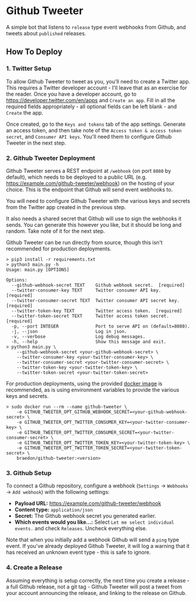 # Github Tweeter

A simple bot that listens to `release` type event webhooks from Github, and tweets about `published` releases.

## How To Deploy

### 1. Twitter Setup

To allow Github Tweeter to tweet as you, you'll need to create a Twitter app. This requires a Twitter developer account - I'll leave that as an exercise for the reader. Once you have a developer account, go to https://developer.twitter.com/en/apps and `Create an app`. Fill in all the required fields appropriately - all optional fields can be left blank - and `Create` the app.

Once created, go to the `Keys and tokens` tab of the app settings. Generate an access token, and then take note of the `Access token & access token secret`, and `Consumer API keys`. You'll need them to configure Github Tweeter in the next step.

### 2. Github Tweeter Deployment

Github Tweeter serves a REST endpoint at `/webhook` (on port `8080` by default), which needs to be deployed to a public URL (e.g. https://example.com/github-tweeter/webhook) on the hosting of your choice. This is the endpoint that Github will send event webhooks to.

You will need to configure Github Tweeter with the various keys and secrets from the Twitter app created in the previous step.

It also needs a shared secret that Github will use to sign the webhooks it sends. You can generate this however you like, but it should be long and random. Take note of it for the next step.

Github Tweeter can be run directly from source, though this isn't recommended for production deployments.

```
> pip3 install -r requirements.txt
> python3 main.py -h
Usage: main.py [OPTIONS]

Options:
  --github-webhook-secret TEXT    Github webhook secret.  [required]
  --twitter-consumer-key TEXT     Twitter consumer API key.  [required]
  --twitter-consumer-secret TEXT  Twitter consumer API secret key.  [required]
  --twitter-token-key TEXT        Twitter access token.  [required]
  --twitter-token-secret TEXT     Twitter access token secret.  [required]
  -p, --port INTEGER              Port to serve API on (default=8080).
  -j, --json                      Log in json.
  -v, --verbose                   Log debug messages.
  -h, --help                      Show this message and exit.
> python3 main.py \
    --github-webhook-secret <your-github-webhook-secret> \
    --twitter-consumer-key <your-twitter-consumer-key> \
    --twitter-consumer-secret <your-twitter-consumer-secret> \
    --twitter-token-key <your-twitter-token-key> \
    --twitter-token-secret <your-twitter-token-secret>
```

For production deployments, using the provided [docker image](https://hub.docker.com/repository/docker/braedon/github-tweeter) is recommended, as is using environment variables to provide the various keys and secrets.

```
> sudo docker run --rm --name github-tweeter \
    -e GITHUB_TWEETER_OPT_GITHUB_WEBHOOK_SECRET=<your-github-webhook-secret> \
    -e GITHUB_TWEETER_OPT_TWITTER_CONSUMER_KEY=<your-twitter-consumer-key> \
    -e GITHUB_TWEETER_OPT_TWITTER_CONSUMER_SECRET=<your-twitter-consumer-secret> \
    -e GITHUB_TWEETER_OPT_TWITTER_TOKEN_KEY=<your-twitter-token-key> \
    -e GITHUB_TWEETER_OPT_TWITTER_TOKEN_SECRET=<your-twitter-token-secret> \
    braedon/github-tweeter:<version>
```

### 3. Github Setup

To connect a Github repository, configure a webhook (`Settings` -> `Webhooks` -> `Add webhook`) with the following settings:

- **Payload URL:** https://example.com/github-tweeter/webhook
- **Content type:** `application/json`
- **Secret:** The Github webhook secret you generated earlier.
- **Which events would you like...:** Select `Let me select individual events.` and check `Releases`. Uncheck everything else.

Note that when you initially add a webhook Github will send a `ping` type event. If you've already deployed Github Tweeter, it will log a warning that it has received an unknown event type - this is safe to ignore.

### 4. Create a Release

Assuming everything is setup correctly, the next time you create a release - a full Github release, not a git tag - Github Tweeter will post a tweet from your account announcing the release, and linking to the release on Github.
